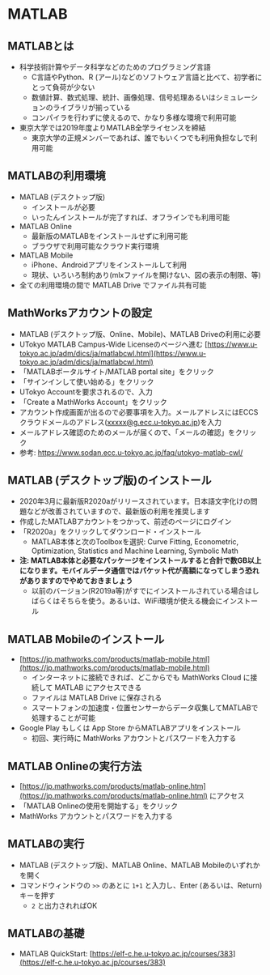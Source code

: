 # MATLAB

## MATLABとは

* 科学技術計算やデータ科学などのためのプログラミング言語
    * C言語やPython、R (アール)などのソフトウェア言語と比べて、初学者にとって負荷が少ない
    * 数値計算、数式処理、統計、画像処理、信号処理あるいはシミュレーションのライブラリが揃っている
    * コンパイラを行わずに使えるので、かなり多様な環境で利用可能
* 東京大学では2019年度よりMATLAB全学ライセンスを締結
    * 東京大学の正規メンバーであれば、誰でもいくつでも利用負担なしで利用可能

 ## MATLABの利用環境
 
* MATLAB (デスクトップ版)
    * インストールが必要
    * いったんインストールが完了すれば、オフラインでも利用可能
* MATLAB Online
    * 最新版のMATLABをインストールせずに利用可能
    * ブラウザで利用可能なクラウド実行環境
* MATLAB Mobile
    * iPhone、Androidアプリをインストールして利用
    * 現状、いろいろ制約あり(mlxファイルを開けない、図の表示の制限、等)
* 全ての利用環境の間で MATLAB Drive でファイル共有可能

## MathWorksアカウントの設定

* MATLAB (デスクトップ版、Online、Mobile)、MATLAB Driveの利用に必要
* UTokyo MATLAB Campus-Wide Licenseのページへ進む
[https://www.u-tokyo.ac.jp/adm/dics/ja/matlabcwl.html](https://www.u-tokyo.ac.jp/adm/dics/ja/matlabcwl.html)
* 「MATLABポータルサイト/MATLAB portal site」をクリック
* 「サインインして使い始める」をクリック
* UTokyo Accountを要求されるので、入力
* 「Create a MathWorks Account」をクリック
* アカウント作成画面が出るので必要事項を入力。メールアドレスにはECCSクラウドメールのアドレス(xxxxx@g.ecc.u-tokyo.ac.jp)を入力
* メールアドレス確認のためのメールが届くので、「メールの確認」をクリック
* 参考: https://www.sodan.ecc.u-tokyo.ac.jp/faq/utokyo-matlab-cwl/

## MATLAB (デスクトップ版)のインストール

* 2020年3月に最新版R2020aがリリースされています。日本語文字化けの問題などが改善されていますので、最新版の利用を推奨します
* 作成したMATLABアカウントをつかって、前述のページにログイン
* 「R2020a」をクリックしてダウンロード・インストール
    * MATLAB本体と次のToolboxを選択: Curve Fitting, Econometric, Optimization, Statistics and Machine Learning, Symbolic Math
* **注: MATLAB本体と必要なパッケージをインストールすると合計で数GB以上になります。モバイルデータ通信ではパケット代が高額になってしまう恐れがありますのでやめておきましょう**
    * 以前のバージョン(R2019a等)がすでにインストールされている場合はしばらくはそちらを使う。あるいは、WiFi環境が使える機会にインストール

## MATLAB Mobileのインストール

* [https://jp.mathworks.com/products/matlab-mobile.html](https://jp.mathworks.com/products/matlab-mobile.html)
    * インターネットに接続できれば、どこからでも MathWorks Cloud に接続して MATLAB にアクセスできる
    * ファイルは MATLAB Drive に保存される
    * スマートフォンの加速度・位置センサーからデータ収集してMATLABで処理することが可能
* Google Play もしくは App Store からMATLABアプリをインストール
    * 初回、実行時に MathWorks アカウントとパスワードを入力する

## MATLAB Onlineの実行方法

* [https://jp.mathworks.com/products/matlab-online.htm](https://jp.mathworks.com/products/matlab-online.html) にアクセス
* 「MATLAB Onlineの使用を開始する」をクリック
* MathWorks アカウントとパスワードを入力する

## MATLABの実行

* MATLAB (デスクトップ版)、MATLAB Online、MATLAB Mobileのいずれかを開く
* コマンドウィンドウの ```>>``` のあとに ```1+1``` と入力し、Enter (あるいは、Return)キーを押す 
    * ```2``` と出力されればOK

## MATLABの基礎

* MATLAB QuickStart: [https://elf-c.he.u-tokyo.ac.jp/courses/383](https://elf-c.he.u-tokyo.ac.jp/courses/383)